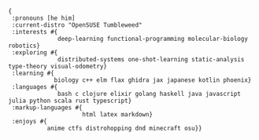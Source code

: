```edn
{
 :pronouns [he him]
 :current-distro "OpenSUSE Tumbleweed"
 :interests #{
              deep-learning functional-programming molecular-biology robotics}
 :exploring #{
              distributed-systems one-shot-learning static-analysis type-theory visual-odometry}
 :learning #{
             biology c++ elm flax ghidra jax japanese kotlin phoenix}
 :languages #{
              bash c clojure elixir golang haskell java javascript julia python scala rust typescript}
 :markup-languages #{
                     html latex markdown}
 :enjoys #{
           anime ctfs distrohopping dnd minecraft osu}}
```

<!--
**HktOverload/HktOverload** is a ✨ _special_ ✨ repository because its `README.md` (this file) appears on your GitHub profile.

Here are some ideas to get you started:

- 🔭 I’m currently working on ...
- 🌱 I’m currently learning ...
- 👯 I’m looking to collaborate on ...
- 🤔 I’m looking for help with ...
- 💬 Ask me about ...
- 📫 How to reach me: ...
- 😄 Pronouns: ...
- ⚡ Fun fact: ...
-->
